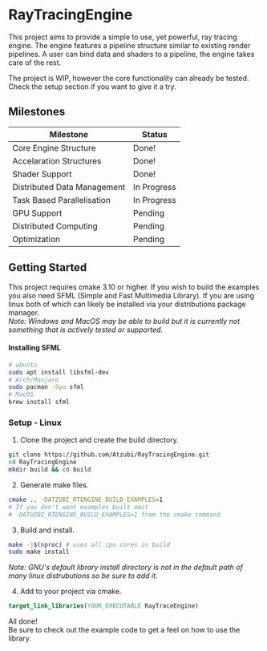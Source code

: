 # RayTracingEngine
This project aims to provide a simple to use, yet powerful, ray tracing engine. 
The engine features a pipeline structure similar to existing render pipelines.
A user can bind data and shaders to a pipeline, the engine takes care of the
rest.

The project is WIP, however the core functionality can already be tested. Check
the setup section if you want to give it a try.
	
## Milestones
| Milestone                     | Status        |
| ----------------------------- | ------------- |
| Core Engine Structure         | Done!         |
| Accelaration Structures       | Done!         |
| Shader Support                | Done!         |
| Distributed Data Management   | In Progress   |
| Task Based Parallelisation    | In Progress   |
| GPU Support                   | Pending       |
| Distributed Computing         | Pending       |
| Optimization                  | Pending       |


## Getting Started
This project requires cmake 3.10 or higher.
If you wish to build the examples you also need SFML (Simple and Fast Multimedia Library). If you are using linux both of which can likely be installed via your distributions package manager.\
*Note: Windows and MacOS may be able to build but it is currently not something that is actively tested or supported.*
#### Installing SFML
```bash
# ubuntu
sudo apt install libsfml-dev
# Arch/Manjaro
sudo pacman -Syu sfml
# MacOS
brew install sfml
```

### Setup - Linux
1. Clone the project and create the build directory.
```bash
git clone https://github.com/Atzubi/RayTracingEngine.git
cd RayTracingEngine
mkdir build && cd build
```
2. Generate make files.
```bash
cmake .. -DATZUBI_RTENGINE_BUILD_EXAMPLES=1
# If you don't want examples built omit
# -DATUZBI_RTENGINE_BUILD_EXAMPLES=1 from the cmake command
```
3. Build and install.
```bash
make -j$(nproc) # uses all cpu cores in build
sudo make install
```
*Note: GNU's default library install directory is not in the default path of many linux distrubutions so be sure to add it.*

4. Add to your project via cmake.
```cmake
target_link_libraries(YOUR_EXECUTABLE RayTraceEngine)
```
All done!\
Be sure to check out the example code to get a feel on how to use the library.